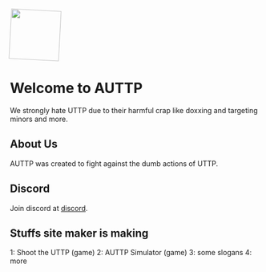 <link rel="stylesheet" type="text/css" href="css/styles.css">
<link rel="icon" href="https://styles.redditmedia.com/t5_9tkkq9/styles/communityIcon_f0gtqyvoxqxb1.png">
<style>
    @keyframes spin {
        0% { transform: rotate(0deg); }
        100% { transform: rotate(360deg); }
    }
    .spin-icon {
        animation: spin 4s linear infinite;
    }
</style>

<img class="spin-icon" src="https://styles.redditmedia.com/t5_9tkkq9/styles/communityIcon_f0gtqyvoxqxb1.png" width="100" height="100">

# Welcome to AUTTP

We strongly hate UTTP due to their harmful crap like doxxing and targeting minors and more.

## About Us
AUTTP was created to fight against the dumb actions of UTTP.

## Discord
Join discord at [discord](https://discord.gg/keBHhfpCaA).

## Stuffs site maker is making
1: Shoot the UTTP (game)
2: AUTTP Simulator (game)
3: some slogans
4: more
